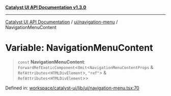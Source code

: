 [**Catalyst UI API Documentation v1.3.0**](../../../README.md)

---

[Catalyst UI API Documentation](../../../README.md) / [ui/navigation-menu](../README.md) / NavigationMenuContent

# Variable: NavigationMenuContent

> `const` **NavigationMenuContent**: `ForwardRefExoticComponent`\<`Omit`\<`NavigationMenuContentProps` & `RefAttributes`\<`HTMLDivElement`\>, `"ref"`\> & `RefAttributes`\<`HTMLDivElement`\>\>

Defined in: [workspace/catalyst-ui/lib/ui/navigation-menu.tsx:70](https://github.com/TheBranchDriftCatalyst/catalyst-ui/blob/main/lib/ui/navigation-menu.tsx#L70)
